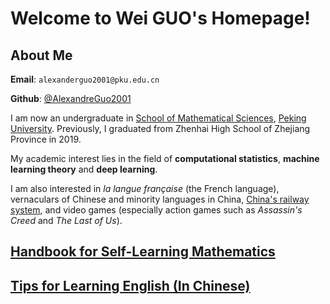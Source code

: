 # Welcome to Wei GUO's Homepage!

## About Me

**Email**: `alexanderguo2001@pku.edu.cn`

**Github**: [@AlexandreGuo2001](https://github.com/AlexandreGUO2001)

I am now an undergraduate in [School of Mathematical Sciences](http://www.math.pku.edu.cn), [Peking University](https://www.pku.edu.cn). Previously, I graduated from Zhenhai High School of Zhejiang Province in 2019.

My academic interest lies in the field of **computational statistics**, **machine learning theory** and **deep learning**.

I am also interested in *la langue française* (the French language), vernaculars of Chinese and minority languages in China, [China's railway system](https://www.openrailwaymap.org/), and video games (especially action games such as *Assassin's Creed* and *The Last of Us*).

## <a href="/self_learning.html">Handbook for Self-Learning Mathematics</a>

## <a href="/english.html">Tips for Learning English (In Chinese)</a>
